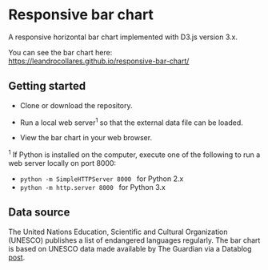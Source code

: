 # Responsive bar chart

A responsive horizontal bar chart implemented with D3.js version 3.x.

You can see the bar chart here: https://leandrocollares.github.io/responsive-bar-chart/

## Getting started

* Clone or download the repository. 

* Run a local web server<sup>1</sup> so that the external data file can be loaded.

* View the bar chart in your web browser.

<sup>1</sup> If Python is installed on the computer, execute one of the following to run a web server locally on port 8000: 

* ```python -m SimpleHTTPServer 8000 ``` for Python 2.x
* ```python -m http.server 8000 ``` for Python 3.x

## Data source

The United Nations Education, Scientific and Cultural Organization (UNESCO) publishes a list of endangered languages regularly. The bar chart is based on UNESCO data made available by The Guardian via a Datablog [post](https://www.theguardian.com/news/datablog/2011/apr/15/language-extinct-endangered#data).






